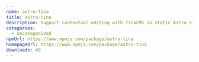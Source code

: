 ```yaml
---
name: astro-tina
title: astro-tina
description: Support contextual editing with TinaCMS in static Astro sites.
categories:
  - uncategorized
npmUrl: https://www.npmjs.com/package/astro-tina
homepageUrl: https://www.npmjs.com/package/astro-tina
downloads: 49
---
```

